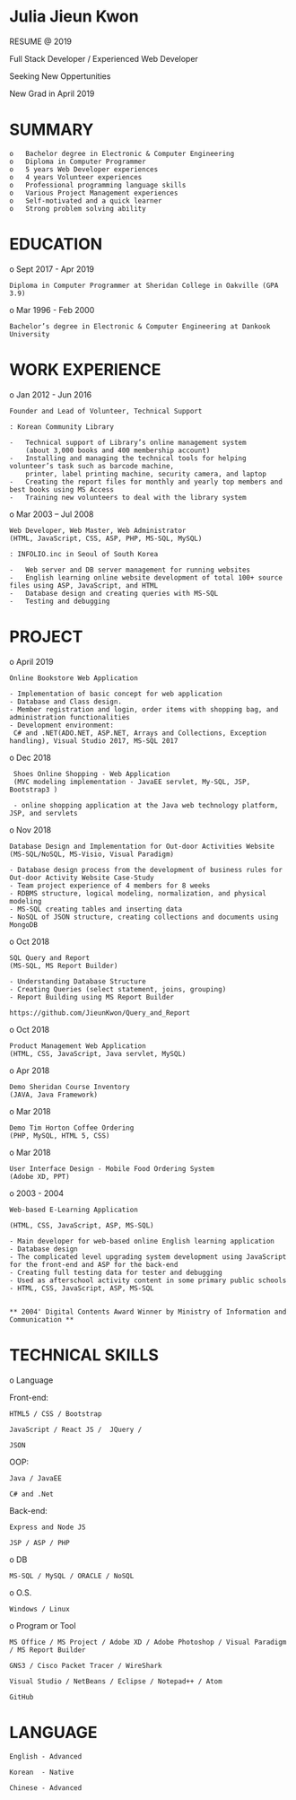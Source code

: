 


 #              Julia Jieun Kwon



RESUME @ 2019 

Full Stack Developer / Experienced Web Developer

Seeking New Oppertunities

New Grad in April 2019  


# SUMMARY

    o	Bachelor degree in Electronic & Computer Engineering
    o	Diploma in Computer Programmer
    o	5 years Web Developer experiences
    o	4 years Volunteer experiences
    o	Professional programming language skills
    o	Various Project Management experiences 
    o	Self-motivated and a quick learner
    o	Strong problem solving ability



# EDUCATION


o Sept 2017 - Apr 2019 	

    Diploma in Computer Programmer at Sheridan College in Oakville (GPA 3.9)
    
o Mar 1996 - Feb 2000	

    Bachelor’s degree in Electronic & Computer Engineering at Dankook University   
    


# WORK EXPERIENCE                 

o Jan 2012 - Jun 2016

    Founder and Lead of Volunteer, Technical Support 

    : Korean Community Library 
  
    -	Technical support of Library’s online management system 
        (about 3,000 books and 400 membership account)    
    -	Installing and managing the technical tools for helping volunteer’s task such as barcode machine, 
        printer, label printing machine, security camera, and laptop
    -	Creating the report files for monthly and yearly top members and best books using MS Access
    -	Training new volunteers to deal with the library system 


o Mar 2003 – Jul 2008	

    Web Developer, Web Master, Web Administrator
    (HTML, JavaScript, CSS, ASP, PHP, MS-SQL, MySQL) 
    
    : INFOLIO.inc in Seoul of South Korea
    
    -	Web server and DB server management for running websites
    -	English learning online website development of total 100+ source files using ASP, JavaScript, and HTML
    -	Database design and creating queries with MS-SQL 
    -	Testing and debugging  
 
 

# PROJECT

o April 2019
   
    Online Bookstore Web Application 
    
    - Implementation of basic concept for web application 
    - Database and Class design. 
    - Member registration and login, order items with shopping bag, and administration functionalities  
    - Development environment: 
     C# and .NET(ADO.NET, ASP.NET, Arrays and Collections, Exception handling), Visual Studio 2017, MS-SQL 2017

o Dec 2018

     Shoes Online Shopping - Web Application
     (MVC modeling implementation - JavaEE servlet, My-SQL, JSP, Bootstrap3 )
     
     - online shopping application at the Java web technology platform, JSP, and servlets
      

o Nov 2018

    Database Design and Implementation for Out-door Activities Website
    (MS-SQL/NoSQL, MS-Visio, Visual Paradigm)
    
    - Database design process from the development of business rules for Out-door Activity Website Case-Study
    - Team project experience of 4 members for 8 weeks 
    - RDBMS structure, logical modeling, normalization, and physical modeling
    - MS-SQL creating tables and inserting data 
    - NoSQL of JSON structure, creating collections and documents using MongoDB 

o Oct 2018

    SQL Query and Report
    (MS-SQL, MS Report Builder)
    
    - Understanding Database Structure 
    - Creating Queries (select statement, joins, grouping) 
    - Report Building using MS Report Builder 
    
    https://github.com/JieunKwon/Query_and_Report

o Oct 2018

    Product Management Web Application  
    (HTML, CSS, JavaScript, Java servlet, MySQL)
     
o Apr 2018	

    Demo Sheridan Course Inventory 
    (JAVA, Java Framework) 
    
o Mar 2018	

    Demo Tim Horton Coffee Ordering  
    (PHP, MySQL, HTML 5, CSS)
    
o Mar 2018	

    User Interface Design - Mobile Food Ordering System 
    (Adobe XD, PPT) 
    
o 2003 - 2004	

    Web-based E-Learning Application
    
    (HTML, CSS, JavaScript, ASP, MS-SQL)
    
    - Main developer for web-based online English learning application
    - Database design 
    - The complicated level upgrading system development using JavaScript for the front-end and ASP for the back-end
    - Creating full testing data for tester and debugging 
    - Used as afterschool activity content in some primary public schools
    - HTML, CSS, JavaScript, ASP, MS-SQL 


    ** 2004' Digital Contents Award Winner by Ministry of Information and Communication **



# TECHNICAL SKILLS


o Language 

   Front-end: 
    
    HTML5 / CSS / Bootstrap 
    
    JavaScript / React JS /  JQuery / 
    
    JSON
    
  OOP:

    Java / JavaEE
    
    C# and .Net
    
  Back-end:
  
    Express and Node JS
  
    JSP / ASP / PHP
    

o DB 

    MS-SQL / MySQL / ORACLE / NoSQL

o O.S. 
    
    Windows / Linux 


o Program or Tool

    MS Office / MS Project / Adobe XD / Adobe Photoshop / Visual Paradigm / MS Report Builder
    
    GNS3 / Cisco Packet Tracer / WireShark

    Visual Studio / NetBeans / Eclipse / Notepad++ / Atom
    
    GitHub
    
    
    
    
# LANGUAGE


    English - Advanced

    Korean  - Native

    Chinese - Advanced


